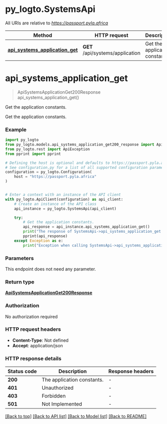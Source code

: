 # py_logto.SystemsApi

All URIs are relative to *https://passport.pyla.africa*

Method | HTTP request | Description
------------- | ------------- | -------------
[**api_systems_application_get**](SystemsApi.md#api_systems_application_get) | **GET** /api/systems/application | Get the application constants.


# **api_systems_application_get**
> ApiSystemsApplicationGet200Response api_systems_application_get()

Get the application constants.

Get the application constants.

### Example


```python
import py_logto
from py_logto.models.api_systems_application_get200_response import ApiSystemsApplicationGet200Response
from py_logto.rest import ApiException
from pprint import pprint

# Defining the host is optional and defaults to https://passport.pyla.africa
# See configuration.py for a list of all supported configuration parameters.
configuration = py_logto.Configuration(
    host = "https://passport.pyla.africa"
)


# Enter a context with an instance of the API client
with py_logto.ApiClient(configuration) as api_client:
    # Create an instance of the API class
    api_instance = py_logto.SystemsApi(api_client)

    try:
        # Get the application constants.
        api_response = api_instance.api_systems_application_get()
        print("The response of SystemsApi->api_systems_application_get:\n")
        pprint(api_response)
    except Exception as e:
        print("Exception when calling SystemsApi->api_systems_application_get: %s\n" % e)
```



### Parameters

This endpoint does not need any parameter.

### Return type

[**ApiSystemsApplicationGet200Response**](ApiSystemsApplicationGet200Response.md)

### Authorization

No authorization required

### HTTP request headers

 - **Content-Type**: Not defined
 - **Accept**: application/json

### HTTP response details

| Status code | Description | Response headers |
|-------------|-------------|------------------|
**200** | The application constants. |  -  |
**401** | Unauthorized |  -  |
**403** | Forbidden |  -  |
**501** | Not Implemented |  -  |

[[Back to top]](#) [[Back to API list]](../README.md#documentation-for-api-endpoints) [[Back to Model list]](../README.md#documentation-for-models) [[Back to README]](../README.md)

